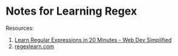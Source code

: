 # Notes for Learning Regex

Resources:
1. [Learn Regular Expressions in 20 Minutes - Web Dev Simplified](https://www.youtube.com/watch?v=rhzKDrUiJVk)
2. [regexlearn.com](https://regexlearn.com/)
